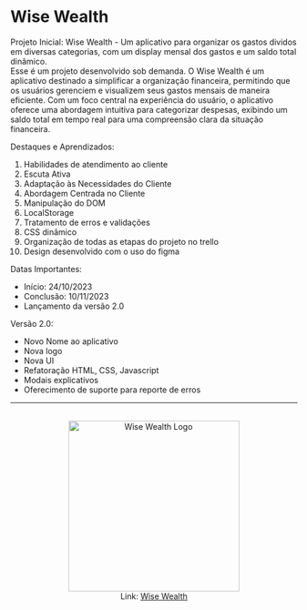 <h1>Wise Wealth</h1>

Projeto Inicial: Wise Wealth - Um aplicativo para organizar os gastos dividos em diversas categorias, com um display mensal dos gastos e um saldo total dinâmico.<br>
Esse é um projeto desenvolvido sob demanda. O Wise Wealth é um aplicativo destinado a simplificar a organização financeira, permitindo que os usuários gerenciem e visualizem seus gastos mensais de maneira eficiente. Com um foco central na experiência do usuário, o aplicativo oferece uma abordagem intuitiva para categorizar despesas, exibindo um saldo total em tempo real para uma compreensão clara da situação financeira.

Destaques e Aprendizados: <br>
<ol>
  <li>Habilidades de atendimento ao cliente</li>
  <li>Escuta Ativa</li>
  <li>Adaptação às Necessidades do Cliente</li>
  <li>Abordagem Centrada no Cliente</li>
  <li>Manipulação do DOM</li>
  <li>LocalStorage</li>
  <li>Tratamento de erros e validações</li>
  <li>CSS dinâmico</li>
  <li>Organização de todas as etapas do projeto no trello</li>
  <li>Design desenvolvido com o uso do figma</li>
</ol>

Datas Importantes: <br>
<ul>
  <li>Início: 24/10/2023</li>
  <li>Conclusão: 10/11/2023</li>
  <li>Lançamento da versão 2.0</li>
</ul>

Versão 2.0: <br>
<ul>
  <li>Novo Nome ao aplicativo</li>
  <li>Nova logo</li>
  <li>Nova UI</li>
  <li>Refatoração HTML, CSS, Javascript</li>
  <li>Modais explicativos</li>
  <li>Oferecimento de suporte para reporte de erros</li>
</ul>

<hr>
<br>

<div align="center">
  <img src="https://github.com/Caiorossi00/WiseWealth/blob/master/assets/WW.png?raw=true" alt="Wise Wealth Logo" width="300"/> <br>
  Link: <a href="https://caiorossi00.github.io/WiseWealth/">Wise Wealth</a>

</div>


